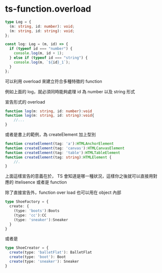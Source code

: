 # ts-function.overload

```ts
type Log = {
  (m: string, id: number): void;
  (m: string, id: string): void;
};

const log: Log = (m, id) => {
  if (typeof id === "number") {
    console.log(m, id + 1);
  } else if (typeof id === "string") {
    console.log(m, `${id}_1`);
  }
};

```

可以利用 overload 來建立符合多種特徵的 function 

例如上面的 log，就必須同時能夠處理 id 為 number 以及 string 形式


宣告形式的 overload

```ts
function log(m: string, id: number):void
function log(m: string, id: string):void{
    //...
}
```

或者是書上的範例，為 createElement 加上型別

```ts
function createElement(tag: 'a'):HTMLAnchorElement
function createElement(tag: 'canvas'):HTMLCanvasElement
function createElement(tag: 'table'):HTMLTableElement
function createElement(tag: string):HTMLElement {
    //.
}
```

上面這樣宣告的意義在於， TS 會知道是哪一種狀況，這樣你之後就可以直接用對應的 ittelisence 或者是 function 



除了直接宣告外，function over load 也可以用在 object 內部

```ts
type ShoeFactory = {
  create: {
    (type: 'boots'):Boots
    (type: 'cc'):CC
    (type: 'sneaker'):Sneaker
  }
}

```

或者是

```ts
type ShoeCreator = {
  create(type: 'balletFlat'): BalletFlat
  create(type: 'boot'): Boot
  create(type: 'sneaker'): Sneaker
}
```
